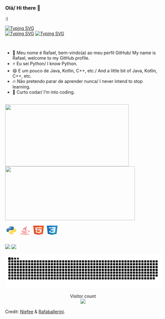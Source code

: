 ### Olá/ Hi there 👋

<!DOCTYPE html>
<html lang="en">
<head>
  <meta charset="UTF-8">
  <meta name="viewport" content="width=device-width, initial-scale=1.0">
  <style>
    @keyframes typing {
      0% {
        width: 0;
      }
      100% {
        width: 100%;
      }
    }

    .rotated-text {
      display: inline-block;
      font-size: 50px;
      transform: rotate(90deg); /* Rotaciona o emoji 90 graus */
      animation: typing 3s steps(5) 1s forwards;
      white-space: nowrap;
    }
  </style>
</head>
<body>

  <div class="rotated-text">:)</div>

</body>
</html>


[![Typing SVG](https://readme-typing-svg.herokuapp.com?color=%2356FFD9&size=18&duration=6000&center=true&vCenter=true&width=600&lines=%F0%9F%99%82)](https://git.io/typing-svg)<br>
[![Typing SVG](https://readme-typing-svg.herokuapp.com?color=%2356FFD9&size=18&center=true&vCenter=true&width=570&lines=Hello+Devs%2C+my+name+is+Rafael%2C+welcome+to+my+profile!+)](https://git.io/typing-svg)
[![Typing SVG](https://readme-typing-svg.herokuapp.com?color=%2356FFD9&size=18&duration=6000&center=true&vCenter=true&width=600&lines=Ol%C3%A1+Devs%2C+me+chamo+Rafael%2C+sejam+bem-vindos+ao+meu+perfil!+)](https://git.io/typing-svg)

<br/>

- 🌱 Meu nome é Rafael, bem-vindo(a) ao meu perfil GitHub/ My name is Rafael, welcome to my GitHub profile. 
- ⚡ Eu sei Python/ I know Python.
- 😄 E um pouco de Java, Kotlin, C++, etc./ And a little bit of Java, Kotlin, C++, etc.
- 🔥 Não pretendo parar de aprender nunca/ I never intend to stop learning.
- 💖 Curto codar/ I’m into coding.

<br/>

<a href="https://github.com/rafaelris/github-readme-stats">
  <img height=200 width=400 align="center" src="https://github-readme-stats.vercel.app/api?username=rafaelris" />
    <a href="https://github.com/rafaelris/convoychat">
  <img height=174 width=420 align="center" src="https://github-readme-stats.vercel.app/api/top-langs?username=rafaelris&layout=compact&langs_count=8&card_width=320" />
</a>

<div style="display: inline_block"><br>
  <img align="center" alt="Python" height="30" width="40" src="https://raw.githubusercontent.com/devicons/devicon/master/icons/python/python-original.svg">
  <img align="center" alt="Java" height="30" width="40" src="https://raw.githubusercontent.com/devicons/devicon/master/icons/java/java-plain.svg">
  <img align="center" alt="HTML" height="30" width="40" src="https://raw.githubusercontent.com/devicons/devicon/master/icons/html5/html5-original.svg">
  <img align="center" alt="CSS" height="30" width="40" src="https://raw.githubusercontent.com/devicons/devicon/master/icons/css3/css3-original.svg">
</div>

  ##
 
<div> 
  <a href = "mailto:faelcee@gmail.com"><img src="https://img.shields.io/badge/-Gmail-%23333?style=for-the-badge&logo=&logoColor=white" target="_blank"></a>
  <a href="www.linkedin.com/in/rafaelribeiroti" target="_blank"><img src="https://img.shields.io/badge/-LinkedIn-%230077B5?style=for-the-badge&logo=LinkedIn&logoColor=white" target="_blank"></a> 
</div>

![Snake animation](https://github.com/RafaelRiS/RafaelRiS/blob/main/dist/github-contribution-grid-snake.svg)

<p align="center"> 
  <div align="center">Visitor count</div>
  <div align="center">
    <img src="https://profile-counter.glitch.me/RafaelRiS/count.svg"/>
  </div> 
</p>

Credit: [Niefee](https://github.com/Niefee) & [Rafaballerini](https://github.com/rafaballerini).
